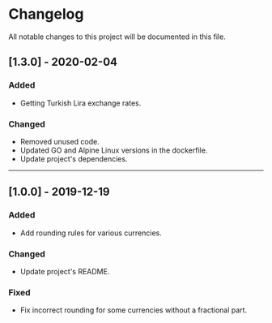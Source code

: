 # Changelog
All notable changes to this project will be documented in this file.

## [1.3.0] - 2020-02-04

### Added
- Getting Turkish Lira exchange rates.

### Changed
- Removed unused code.
- Updated GO and Alpine Linux versions in the dockerfile.
- Update project's dependencies.

***

## [1.0.0] - 2019-12-19

### Added
- Add rounding rules for various currencies.

### Changed
- Update project's README. 

### Fixed
- Fix incorrect rounding for some currencies without a fractional part.